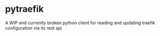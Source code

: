 # pytraefik
A WIP and currently broken python client for reading and updating traefik configuration via its rest api
